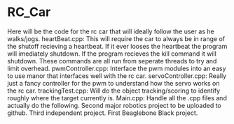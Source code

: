 RC_Car
======

Here will be the code for the rc car that will ideally follow the user as he walks/jogs.
heartBeat.cpp:        This will require the car to always be in range of the shutoff recieving a heartbeat. If it ever looses the heartbeat the program will imediately shutdown. If the program recieves the kill command it will shutdown. These commands are all run from seperate threads to try and limit overhead.
pwmController.cpp:    Interface the pwm modules into an easy to use manor that interfaces well with the rc car.
servoController.cpp:  Really just a fancy controller for the pwm to understand how the servo works on the rc car.
trackingTest.cpp:     Will do the object tracking/scoring to identify roughly where the target currently is.
Main.cpp:             Handle all the .cpp files and actually do the following.
Second major robotics project to be uploaded to github.
Third independent project.
First Beaglebone Black project.
